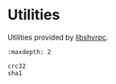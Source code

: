 # Utilities

Utilities provided by [libshvrpc](./libshvrpc.md).

```{toctree}
:maxdepth: 2

crc32
sha1
```
